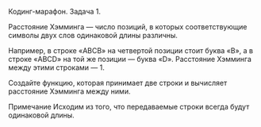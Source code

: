 Кодинг-марафон. Задача 1.

Расстояние Хэмминга — число позиций, в которых соответствующие символы двух слов одинаковой длины различны.

Например, в строке «ABCB» на четвертой позиции стоит буква «B», а в строке «ABCD» на той же позиции — буква «D».
Расстояние Хэмминга между этими строками — 1.

Создайте функцию, которая принимает две строки и вычисляет расстояние Хэмминга между ними.

Примечание Исходим из того, что передаваемые строки всегда будут одинаковой длины.